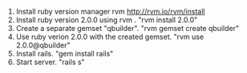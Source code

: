 1. Install ruby version manager rvm http://rvm.io/rvm/install
2. Install ruby version 2.0.0 using rvm . "rvm install 2.0.0"
3. Create a separate gemset "qbuilder". "rvm gemset create qbuilder"
4. Use ruby verion 2.0.0 with the created gemset. "rvm use 2.0.0@qbuilder"
5. Install rails. "gem install rails"
6. Start server. "rails s"
